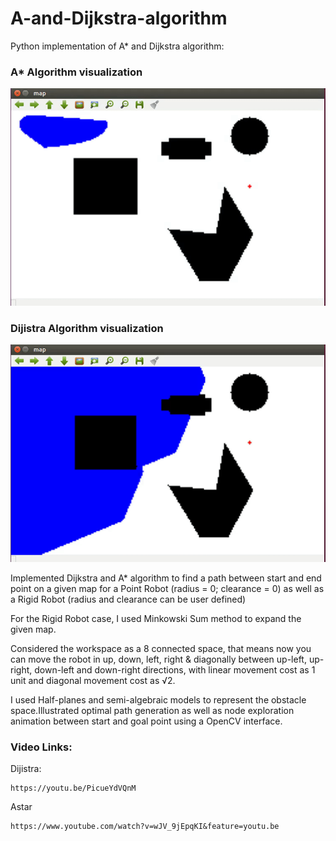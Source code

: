 # A-and-Dijkstra-algorithm
Python implementation of A* and Dijkstra algorithm:

### A* Algorithm visualization
![](Astar.gif)

### Dijistra Algorithm visualization
![](Dijistra.gif)

Implemented Dijkstra and A* algorithm to find a path between start and end point on a given map for a Point Robot (radius = 0; clearance = 0) as well as a Rigid Robot (radius and clearance can be user defined)

For the Rigid Robot case, I used Minkowski Sum method to expand the given map.

Considered the workspace as a 8 connected space, that means now you can move the robot in up, down, left, right & diagonally between up-left, up-right, down-left and down-right directions, with linear movement cost as 1 unit and diagonal movement cost as √2.

I used Half-planes and semi-algebraic models to represent the obstacle space.Illustrated optimal path generation as well as node exploration animation between start and goal point using a OpenCV interface.

### Video Links:
Dijistra:
```
https://youtu.be/PicueYdVQnM
```
Astar
```
https://www.youtube.com/watch?v=wJV_9jEpqKI&feature=youtu.be
```
